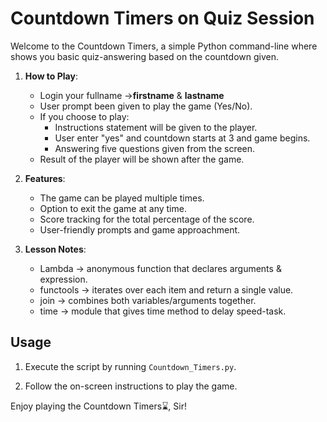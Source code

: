 
# Countdown Timers on Quiz Session

Welcome to the Countdown Timers, a simple Python command-line where shows you basic quiz-answering based on the countdown given.

1. **How to Play**:
   - Login your fullname ->**firstname** & **lastname**
   - User prompt been given to play the game (Yes/No).
   - If you choose to play:
     - Instructions statement will be given to the player.
     - User enter "yes" and countdown starts at 3 and game begins.
     - Answering five questions given from the screen.
   - Result of the player will be shown after the game.

2. **Features**:
   - The game can be played multiple times.
   - Option to exit the game at any time.
   - Score tracking for the total percentage of the score.
   - User-friendly prompts and game approachment.

3. **Lesson Notes**:
   - Lambda -> anonymous function that declares arguments & expression.
   - functools -> iterates over each item and return a single value.
   - join -> combines both variables/arguments together.
   - time -> module that gives time method to delay speed-task.

## Usage

1. Execute the script by running `Countdown_Timers.py`.

2. Follow the on-screen instructions to play the game.

Enjoy playing the Countdown Timers⌛, Sir!



